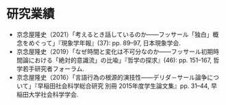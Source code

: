 # 研究業績

- 京念屋隆史（2021）「考えるとき話しているのか——フッサール「独白」概念をめぐって」『現象学年報』(37): pp. 89–97, 日本現象学会.
- 京念屋隆史（2019）「なぜ時間と変化は不可分なのか——フッサール初期時間論における「絶対的意識流」の比喩」『哲学の探求』(46): pp. 151–167, 哲学若手研究者フォーラム.
- 京念屋隆史（2016）「言語行為の根源的演技性——デリダ－サール論争について」『早稲田社会科学総合研究 別冊 2015年度学生論文集』pp. 31–44, 早稲田大学社会科学学会.
